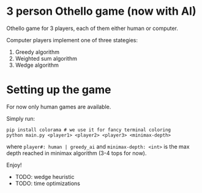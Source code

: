 # 3 person Othello game (now with AI)
Othello game for 3 players, each of them either human or computer.

Computer players implement one of three stategies:
1. Greedy algorithm
2. Weighted sum algorithm
3. Wedge algorithm

# Setting up the game
For now only human games are available.

Simply run:
```
pip install colorama # we use it for fancy terminal coloring
python main.py <player1> <player2> <player3> <minimax-depth>
```
where `player#: human | greedy_ai` and `minimax-depth: <int>`
is the max depth reached in minimax algorithm (3-4 tops for now).

Enjoy!

- TODO: wedge heuristic
- TODO: time optimizations